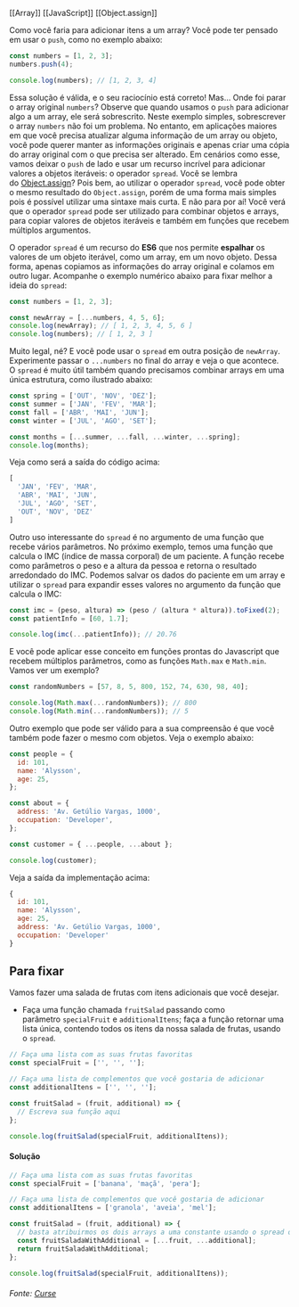 [[Array]]
[[JavaScript]]
[[Object.assign]]


Como você faria para adicionar itens a um array? Você pode ter pensado em usar o `push`, como no exemplo abaixo:

```js
const numbers = [1, 2, 3];
numbers.push(4);

console.log(numbers); // [1, 2, 3, 4]

```

Essa solução é válida, e o seu raciocínio está correto! Mas… Onde foi parar o array original `numbers`? Observe que quando usamos o `push` para adicionar algo a um array, ele será sobrescrito. Neste exemplo simples, sobrescrever o array `numbers` não foi um problema. No entanto, em aplicações maiores em que você precisa atualizar alguma informação de um array ou objeto, você pode querer manter as informações originais e apenas criar uma cópia do array original com o que precisa ser alterado. Em cenários como esse, vamos deixar o `push` de lado e usar um recurso incrível para adicionar valores a objetos iteráveis: o operador `spread`. Você se lembra do [Object.assign](https://developer.mozilla.org/pt-BR/docs/Web/JavaScript/Reference/Global_Objects/Object/assign)? Pois bem, ao utilizar o operador `spread`, você pode obter o mesmo resultado do `Object.assign`, porém de uma forma mais simples pois é possível utilizar uma sintaxe mais curta. E não para por aí! Você verá que o operador `spread` pode ser utilizado para combinar objetos e arrays, para copiar valores de objetos iteráveis e também em funções que recebem múltiplos argumentos.

O operador `spread` é um recurso do **ES6** que nos permite **espalhar** os valores de um objeto iterável, como um array, em um novo objeto. Dessa forma, apenas copiamos as informações do array original e colamos em outro lugar. Acompanhe o exemplo numérico abaixo para fixar melhor a ideia do `spread`:

```js
const numbers = [1, 2, 3];

const newArray = [...numbers, 4, 5, 6];
console.log(newArray); // [ 1, 2, 3, 4, 5, 6 ]
console.log(numbers); // [ 1, 2, 3 ]
```

Muito legal, né? E você pode usar o `spread` em outra posição de `newArray`. Experimente passar o `...numbers` no final do array e veja o que acontece. O `spread` é muito útil também quando precisamos combinar arrays em uma única estrutura, como ilustrado abaixo:
```js
const spring = ['OUT', 'NOV', 'DEZ'];
const summer = ['JAN', 'FEV', 'MAR'];
const fall = ['ABR', 'MAI', 'JUN'];
const winter = ['JUL', 'AGO', 'SET'];

const months = [...summer, ...fall, ...winter, ...spring];
console.log(months);
```

Veja como será a saída do código acima:
```js
[
  'JAN', 'FEV', 'MAR',
  'ABR', 'MAI', 'JUN',
  'JUL', 'AGO', 'SET',
  'OUT', 'NOV', 'DEZ'
]
```

Outro uso interessante do `spread` é no argumento de uma função que recebe vários parâmetros. No próximo exemplo, temos uma função que calcula o IMC (índice de massa corporal) de um paciente. A função recebe como parâmetros o peso e a altura da pessoa e retorna o resultado arredondado do IMC. Podemos salvar os dados do paciente em um array e utilizar o `spread` para expandir esses valores no argumento da função que calcula o IMC:
```js
const imc = (peso, altura) => (peso / (altura * altura)).toFixed(2);
const patientInfo = [60, 1.7];

console.log(imc(...patientInfo)); // 20.76

```

E você pode aplicar esse conceito em funções prontas do Javascript que recebem múltiplos parâmetros, como as funções `Math.max` e `Math.min`. Vamos ver um exemplo?
```js
const randomNumbers = [57, 8, 5, 800, 152, 74, 630, 98, 40];

console.log(Math.max(...randomNumbers)); // 800
console.log(Math.min(...randomNumbers)); // 5

```

Outro exemplo que pode ser válido para a sua compreensão é que você também pode fazer o mesmo com objetos. Veja o exemplo abaixo:
```js
const people = {
  id: 101,
  name: 'Alysson',
  age: 25,
};

const about = {
  address: 'Av. Getúlio Vargas, 1000',
  occupation: 'Developer',
};

const customer = { ...people, ...about };

console.log(customer);
```

Veja a saída da implementação acima:
```js
{
  id: 101,
  name: 'Alysson',
  age: 25,
  address: 'Av. Getúlio Vargas, 1000',
  occupation: 'Developer'
}
```

## Para fixar

Vamos fazer uma salada de frutas com itens adicionais que você desejar.

-   Faça uma função chamada `fruitSalad` passando como parâmetro `specialFruit` e `additionalItens`; faça a função retornar uma lista única, contendo todos os itens da nossa salada de frutas, usando o `spread`.
```js
// Faça uma lista com as suas frutas favoritas
const specialFruit = ['', '', ''];

// Faça uma lista de complementos que você gostaria de adicionar
const additionalItens = ['', '', ''];

const fruitSalad = (fruit, additional) => {
  // Escreva sua função aqui
};

console.log(fruitSalad(specialFruit, additionalItens));
```

#### **Solução**

```js
// Faça uma lista com as suas frutas favoritas
const specialFruit = ['banana', 'maçã', 'pera'];

// Faça uma lista de complementos que você gostaria de adicionar
const additionalItens = ['granola', 'aveia', 'mel'];

const fruitSalad = (fruit, additional) => {
  // basta atribuirmos os dois arrays a uma constante usando o spread operator e retorná-lo ao final da função.
  const fruitSaladaWithAdditional = [...fruit, ...additional];
  return fruitSaladaWithAdditional;
};

console.log(fruitSalad(specialFruit, additionalItens));
```

###### Fonte: [Curse](https://app.betrybe.com/learn/course/5e938f69-6e32-43b3-9685-c936530fd326/module/fc998c60-386e-46bc-83ca-4269beb17e17/section/ccfff26d-24c9-422e-b886-6ee19f20db14/day/9f13f306-fdc8-4208-94a8-a1e20101cd21/lesson/d5910a8a-90f2-4ea3-ae67-6241cf42d08a)